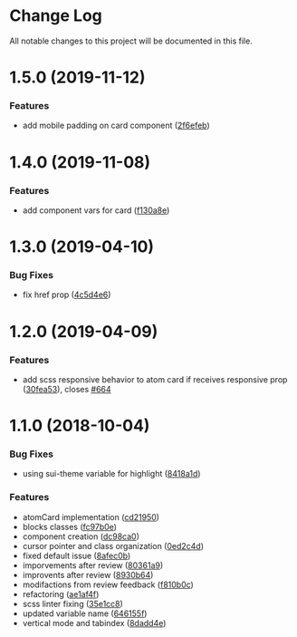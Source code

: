 # Change Log

All notable changes to this project will be documented in this file.

<a name="1.5.0"></a>
# 1.5.0 (2019-11-12)


### Features

* add mobile padding on card component ([2f6efeb](https://github.com/SUI-Components/sui-components/commit/2f6efeb))



<a name="1.4.0"></a>
# 1.4.0 (2019-11-08)


### Features

* add component vars for card ([f130a8e](https://github.com/SUI-Components/sui-components/commit/f130a8e))



<a name="1.3.0"></a>
# 1.3.0 (2019-04-10)


### Bug Fixes

* fix href prop ([4c5d4e6](https://github.com/SUI-Components/sui-components/commit/4c5d4e6))



<a name="1.2.0"></a>
# 1.2.0 (2019-04-09)


### Features

* add scss responsive behavior to atom card if receives responsive prop ([30fea53](https://github.com/SUI-Components/sui-components/commit/30fea53)), closes [#664](https://github.com/SUI-Components/sui-components/issues/664)



<a name="1.1.0"></a>
# 1.1.0 (2018-10-04)


### Bug Fixes

* using sui-theme variable for highlight ([8418a1d](https://github.com/SUI-Components/sui-components/commit/8418a1d))


### Features

* atomCard implementation ([cd21950](https://github.com/SUI-Components/sui-components/commit/cd21950))
* blocks classes ([fc97b0e](https://github.com/SUI-Components/sui-components/commit/fc97b0e))
* component creation ([dc98ca0](https://github.com/SUI-Components/sui-components/commit/dc98ca0))
* cursor pointer and class organization ([0ed2c4d](https://github.com/SUI-Components/sui-components/commit/0ed2c4d))
* fixed default issue ([8afec0b](https://github.com/SUI-Components/sui-components/commit/8afec0b))
* imporvements after review ([80361a9](https://github.com/SUI-Components/sui-components/commit/80361a9))
* improvents after review ([8930b64](https://github.com/SUI-Components/sui-components/commit/8930b64))
* modifactions from review feedback ([f810b0c](https://github.com/SUI-Components/sui-components/commit/f810b0c))
* refactoring ([ae1af4f](https://github.com/SUI-Components/sui-components/commit/ae1af4f))
* scss linter fixing ([35e1cc8](https://github.com/SUI-Components/sui-components/commit/35e1cc8))
* updated variable name ([646155f](https://github.com/SUI-Components/sui-components/commit/646155f))
* vertical mode and tabindex ([8dadd4e](https://github.com/SUI-Components/sui-components/commit/8dadd4e))



